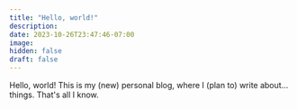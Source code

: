 ```yaml
---
title: "Hello, world!"
description:
date: 2023-10-26T23:47:46-07:00
image:
hidden: false
draft: false
---
```


Hello, world! This is my (new) personal blog, where I (plan to) write about... things. That's all I know.
